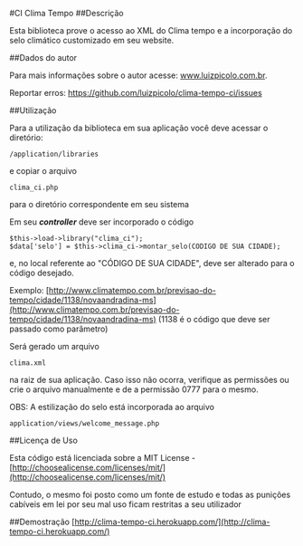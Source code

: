 #CI Clima Tempo
##Descrição

Esta biblioteca prove o acesso ao XML do Clima tempo e a incorporação do selo climático customizado em seu website. 

##Dados do autor

Para mais informações sobre o autor acesse: www.luizpicolo.com.br.

Reportar erros: https://github.com/luizpicolo/clima-tempo-ci/issues

##Utilização

Para a utilização da biblioteca em sua aplicação você deve acessar o diretório:

    /application/libraries
e copiar o arquivo 

    clima_ci.php 

para o diretório correspondente em seu sistema

Em seu ***controller*** deve ser incorporado o código

    $this->load->library("clima_ci");
    $data['selo'] = $this->clima_ci->montar_selo(CODIGO DE SUA CIDADE);

e, no local referente ao "CÓDIGO DE SUA CIDADE", deve ser alterado para o código desejado.

Exemplo: [http://www.climatempo.com.br/previsao-do-tempo/cidade/1138/novaandradina-ms](http://www.climatempo.com.br/previsao-do-tempo/cidade/1138/novaandradina-ms) (1138 é o código que deve ser passado como parâmetro)

Será gerado um arquivo 

    clima.xml 

na raiz de sua aplicação. Caso isso não ocorra, verifique as permissões ou crie o arquivo manualmente e de a permissão 0777 para o mesmo.

OBS: A estilização do selo está incorporada ao arquivo 

    application/views/welcome_message.php


##Licença de Uso

Esta código está licenciada sobre a MIT License - [http://choosealicense.com/licenses/mit/](http://choosealicense.com/licenses/mit/)

Contudo, o mesmo foi posto como um fonte de estudo e todas as punições cabíveis em lei por seu mal uso ficam restritas a seu utilizador

##Demostração
[http://clima-tempo-ci.herokuapp.com/](http://clima-tempo-ci.herokuapp.com/)
